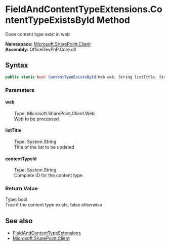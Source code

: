 # FieldAndContentTypeExtensions.ContentTypeExistsById Method  
 Does content type exist in web   

**Namespace:** [Microsoft.SharePoint.Client](Microsoft.SharePoint.Client.md)  
**Assembly:** OfficeDevPnP.Core.dll  
## Syntax
```C#
public static bool ContentTypeExistsById(Web web, String listTitle, String contentTypeId)
```
### Parameters
#### web  
&emsp;&emsp;Type: Microsoft.SharePoint.Client.Web  
&emsp;&emsp;Web to be processed  

  

#### listTitle  
&emsp;&emsp;Type: System.String  
&emsp;&emsp;Title of the list to be updated  

  

#### contentTypeId  
&emsp;&emsp;Type: System.String  
&emsp;&emsp;Complete ID for the content type  

  

### Return Value
Type: bool  
True if the content type exists, false otherwise  


## See also
- [FieldAndContentTypeExtensions](Microsoft.SharePoint.Client.FieldAndContentTypeExtensions.md) 
- [Microsoft.SharePoint.Client](Microsoft.SharePoint.Client.md) 
